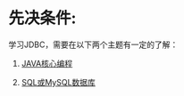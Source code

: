 # 先决条件:

学习JDBC，需要在以下两个主题有一定的了解：

1.  [JAVA核心编程](http://www.yiibai.com/java)

2.  [SQL或MySQL数据库](http://www.yiibai.com/mysql)

